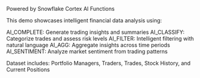 Powered by Snowflake Cortex AI Functions

This demo showcases intelligent financial data analysis using:

AI_COMPLETE: Generate trading insights and summaries
AI_CLASSIFY: Categorize trades and assess risk levels
AI_FILTER: Intelligent filtering with natural language
AI_AGG: Aggregate insights across time periods
AI_SENTIMENT: Analyze market sentiment from trading patterns

Dataset includes: Portfolio Managers, Traders, Trades, Stock History, and Current Positions
